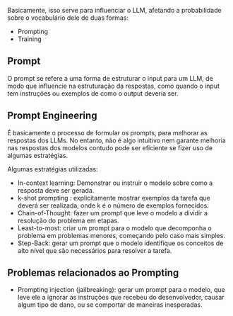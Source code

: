 Basicamente, isso serve para influenciar o LLM, afetando a probabilidade sobre o vocabulário dele de duas formas:

- Prompting
- Training

## Prompt

O prompt se refere a uma forma de estruturar o input para um LLM, de modo que influencie na estruturação da respostas, como quando o input tem instruções ou exemplos de como o output deveria ser.

## Prompt Engineering

É basicamente o processo de formular os prompts, para melhorar as respostas dos LLMs. No entanto, não é algo intuitivo nem garante melhoria nas respostas dos modelos contudo pode ser eficiente se fizer uso de algumas estratégias.

Algumas estratégias utilizadas:

- In-context learning: Demonstrar ou instruir o modelo sobre como a resposta deve ser gerada.
- k-shot prompting : explicitamente mostrar exemplos da tarefa que deverá ser realizada, onde k é o número de exemplos fornecidos.
- Chain-of-Thought: fazer um prompt que leve o modelo a dividir a resolução do problema em etapas.
- Least-to-most: criar um prompt para o modelo que decomponha o problema em problemas menores, começando pelo caso mais simples.
- Step-Back: gerar um prompt que o modelo identifique os conceitos de alto nível que são necessários para resolver a tarefa.

## Problemas relacionados ao Prompting

- Prompting injection (jailbreaking): gerar um prompt para o modelo, que leve ele a ignorar as instruções que recebeu do desenvolvedor, causar algum tipo de dano, ou se comportar de maneiras inesperadas.